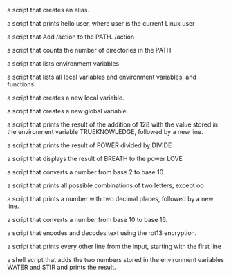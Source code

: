a script that creates an alias.

a script that prints hello user, where user is the current Linux user

a script that Add /action to the PATH. /action 

a script that counts the number of directories in the PATH

a script that lists environment variables

a script that lists all local variables and environment variables, and functions.

a script that creates a new local variable.

a script that creates a new global variable.

a script that prints the result of the addition of 128 with the value stored in the environment variable TRUEKNOWLEDGE, followed by a new line.

a script that prints the result of POWER divided by DIVIDE

a script that displays the result of BREATH to the power LOVE

a script that converts a number from base 2 to base 10.

a script that prints all possible combinations of two letters, except oo

a script that prints a number with two decimal places, followed by a new line.

a script that converts a number from base 10 to base 16.

a script that encodes and decodes text using the rot13 encryption.

a script that prints every other line from the input, starting with the first line

a shell script that adds the two numbers stored in the environment variables WATER and STIR and prints the result.





